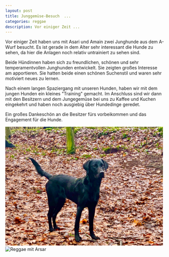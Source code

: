 ```yaml
---
layout: post
title: Junggemüse-Besuch  ...
categories: reggae
description: Vor einiger Zeit ...
---
```


Vor einiger Zeit haben uns mit Asari und Amain zwei Junghunde aus dem A-Wurf besucht. 
Es ist gerade in dem Alter sehr interessant die Hunde zu sehen, da hier die Anlagen noch relativ untrainiert zu sehen sind.

Beide Hündinnen haben sich zu freundlichen, schönen und sehr temperamentvollen Junghunden entwickelt. Sie zeigten großes Interesse am apportieren. Sie hatten beide einen schönen Suchenstil und waren sehr motiviert neues zu lernen. 

Nach einem langen Spaziergang mit unseren Hunden, haben wir mit dem jungen Hunden ein kleines "Training" gemacht.
Im Anschluss sind wir dann mit den Besitzern und dem Jungegemüse bei uns zu Kaffee und Kuchen eingekehrt und haben noch ausgiebig über Hundedinge geredet.

Ein großes Dankeschön an die Besitzer fürs vorbeikommen und das Engagement für die Hunde. 


<img src="/litters/fotos-a-wurf/nine-months/amani.jpeg" title="Zuma (Amani)" width="500">

<img src="/assets/reggae-gallery/reggae-asari.jpeg" title="Reggae mit Arsar" width="500">


